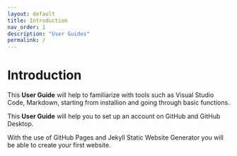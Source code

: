 ```yaml
---
layout: default
title: Introduction
nav_order: 1
description: "User Guides"
permalink: /
---
```



# Introduction

This **User Guide** will help to familiarize with tools such as Visual Studio Code, Markdown, starting from installion and going through basic functions. 

This **User Guide** will help you to set up an account on GitHub and GitHub Desktop. 

With the use of GitHub Pages and Jekyll Static Website Generator you will be able to create your first website. 

